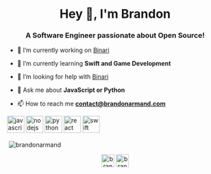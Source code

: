 <h1 align="center">Hey 👋, I'm Brandon</h1>
<h3 align="center">A Software Engineer passionate about Open Source!</h3>

- 🔭 I’m currently working on [Binari](Binari.dev)

- 🌱 I’m currently learning **Swift and Game Development**

- 🤝 I’m looking for help with [Binari](binari.dev)

- 💬 Ask me about **JavaScript or Python**

- 📫 How to reach me **contact@brandonarmand.com**

<p align="left"><img src="https://devicons.github.io/devicon/devicon.git/icons/javascript/javascript-original.svg" alt="javascript" width="40" height="40"/> <img src="https://devicons.github.io/devicon/devicon.git/icons/nodejs/nodejs-original-wordmark.svg" alt="nodejs" width="40" height="40"/> <img src="https://devicons.github.io/devicon/devicon.git/icons/python/python-original.svg" alt="python" width="40" height="40"/> <img src="https://devicons.github.io/devicon/devicon.git/icons/react/react-original-wordmark.svg" alt="react" width="40" height="40"/> <img src="https://devicons.github.io/devicon/devicon.git/icons/swift/swift-original-wordmark.svg" alt="swift" width="40" height="40"/></p><p>&nbsp;<img align="center" src="https://github-readme-stats.vercel.app/api?username=brandonarmand&show_icons=true" alt="brandonarmand" /></p>

<p align="center"> 
<a href="https://twitter.com/brandon_swe" target="blank"><img align="center" src="https://cdn.jsdelivr.net/npm/simple-icons@3.0.1/icons/twitter.svg" alt="brandon_swe" height="30" width="30" /></a>
<a href="https://linkedin.com/in/brandonarmand" target="blank"><img align="center" src="https://cdn.jsdelivr.net/npm/simple-icons@3.0.1/icons/linkedin.svg" alt="brandonarmand" height="30" width="30" /></a>
</p>
